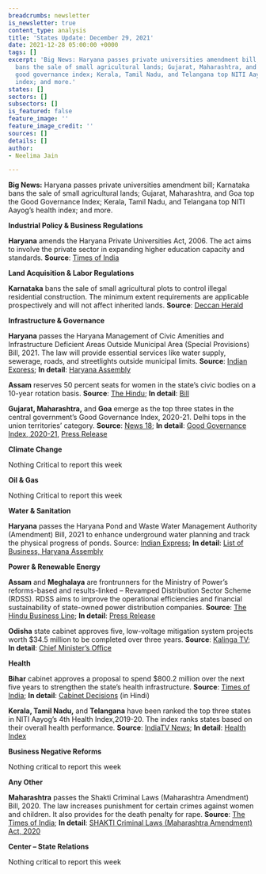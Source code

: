 ```yaml
---
breadcrumbs: newsletter
is_newsletter: true
content_type: analysis
title: 'States Update: December 29, 2021'
date: 2021-12-28 05:00:00 +0000
tags: []
excerpt: 'Big News: Haryana passes private universities amendment bill; Karnataka
  bans the sale of small agricultural lands; Gujarat, Maharashtra, and Goa top the
  good governance index; Kerala, Tamil Nadu, and Telangana top NITI Aayog’s health
  index; and more.'
states: []
sectors: []
subsectors: []
is_featured: false
feature_image: ''
feature_image_credit: ''
sources: []
details: []
author:
- Neelima Jain

---
```

**Big News:** Haryana passes private universities amendment bill; Karnataka bans the sale of small agricultural lands; Gujarat, Maharashtra, and Goa top the Good Governance Index; Kerala, Tamil Nadu, and Telangana top NITI Aayog’s health index; and more.

**Industrial Policy & Business Regulations**

**Haryana** amends the Haryana Private Universities Act, 2006. The act aims to involve the private sector in expanding higher education capacity and standards. **Source**: [Times of India](https://timesofindia.indiatimes.com/home/education/news/haryana-private-universities-bill-passed/articleshow/88433271.cms)

**Land Acquisition & Labor Regulations**

**Karnataka** bans the sale of small agricultural plots to control illegal residential construction. The minimum extent requirements are applicable prospectively and will not affect inherited lands. **Source**: [Deccan Herald](https://www.deccanherald.com/state/top-karnataka-stories/karnataka-caps-size-of-agricultural-lands-for-sale-1063848.html)

**Infrastructure & Governance**

**Haryana** passes the Haryana Management of Civic Amenities and Infrastructure Deficient Areas Outside Municipal Area (Special Provisions) Bill, 2021. The law will provide essential services like water supply, sewerage, roads, and streetlights outside municipal limits. **Source**: [Indian Express](https://indianexpress.com/article/cities/chandigarh/3-bills-passed-opp-questions-amendment-to-1-on-waste-water-management-7684446/); **In detail**: [Haryana Assembly](https://haryanaassembly.gov.in/wp-content/uploads/2021/12/LOB-22.12.2021.pdf)

**Assam** reserves 50 percent seats for women in the state’s civic bodies on a 10-year rotation basis. **Source**: [The Hindu](https://www.thehindu.com/news/national/other-states/assam-assembly-passes-bills-to-reserve-50-seats-for-women-in-municipalities/article38027569.ece); **In detail**: [Bill](https://assambidhansabha.org/assets/uploads/bills/en/The%20Assam%20Municipal(%20Third%20Amendment)%20Bill,2021_1.PDF)

**Gujarat, Maharashtra,** and **Goa** emerge as the top three states in the central government’s Good Governance Index, 2020-21. Delhi tops in the union territories’ category. **Source**: [News 18](https://www.news18.com/news/india/gujarat-maharashtra-goa-top-centres-good-governance-index-up-shows-big-improvement-4592168.html); **In detail**: [Good Governance Index, 2020-21](https://darpg.gov.in/sites/default/files/GGI_Report_22.12.2021.pdf), [Press Release](https://pib.gov.in/PressReleasePage.aspx?PRID=1785140)

**Climate Change**

Nothing Critical to report this week

**Oil & Gas**

Nothing Critical to report this week

**Water & Sanitation**

**Haryana** passes the Haryana Pond and Waste Water Management Authority (Amendment) Bill, 2021 to enhance underground water planning and track the physical progress of ponds. Source: [Indian Express](https://indianexpress.com/article/cities/chandigarh/3-bills-passed-opp-questions-amendment-to-1-on-waste-water-management-7684446/); **In detail**: [List of Business, Haryana Assembly](https://haryanaassembly.gov.in/wp-content/uploads/2021/12/LOB-22.12.2021.pdf)

**Power & Renewable Energy**

**Assam** and **Meghalaya** are frontrunners for the Ministry of Power’s reforms-based and results-linked – Revamped Distribution Sector Scheme (RDSS). RDSS aims to improve the operational efficiencies and financial sustainability of state-owned power distribution companies. **Source**: [The Hindu Business Line](https://www.thehindubusinessline.com/news/national/assam-meghalaya-frontrunners-for-revamped-power-distribution-scheme/article38046887.ece); **In detail**: [Press Release](https://pib.gov.in/PressReleasePage.aspx?PRID=1785248)

**Odisha** state cabinet approves five, low-voltage mitigation system projects worth $34.5 million to be completed over three years. **Source**: [Kalinga TV](https://kalingatv.com/state/odisha-state-cabinet-approves-13-proposals-rural-low-voltage-issue-to-be-solved/); **In detail**: [Chief Minister’s Office](https://twitter.com/CMO_Odisha/status/1474405013183242244/)

**Health**

**Bihar** cabinet approves a proposal to spend $800.2 million over the next five years to strengthen the state’s health infrastructure. **Source**: [Times of India](https://timesofindia.indiatimes.com/city/patna/bihar-cabinet-oks-expenditure-of-rs-6000-crore-to-boost-health-infrastructure/articleshow/88423319.cms); **In detail**: [Cabinet Decisions](https://state.bihar.gov.in/csd/cache/3/26-Dec-21/SHOW_DOCS/CamScanner%2012-21-2021%2015.56.03.pdf) (in Hindi)

**Kerala, Tamil Nadu,** and **Telangana** have been ranked the top three states in NITI Aayog’s 4th Health Index,2019-20. The index ranks states based on their overall health performance. **Source**: [IndiaTV News](https://www.indiatvnews.com/news/india/kerala-top-state-in-health-performance-uttar-pradesh-worst-niti-aayog-4th-health-index-751383); **In detail**: [Health Index](http://social.niti.gov.in/hlt-ranking)

**Business Negative Reforms**

Nothing critical to report this week

**Any Other**

**Maharashtra** passes the Shakti Criminal Laws (Maharashtra Amendment) Bill, 2020. The law increases punishment for certain crimes against women and children. It also provides for the death penalty for rape. **Source**: [The Times of India](https://timesofindia.indiatimes.com/city/mumbai/maharashtra-assembly-unanimously-oks-shakti-bill-seeking-death-for-rape/articleshow/88463298.cms); **In detail**: [SHAKTI Criminal Laws (Maharashtra Amendment) Act, 2020](https://prsindia.org/files/bills_acts/bills_states/maharashtra/2020/Mah.%20L.A.%20Bill%20no.%2051%20of%202020%20English%20Shakti%20Criminal%20Laws%20(Maharashtra%20Amendment)%20Bill,%202020.pdf)

**Center – State Relations**

Nothing critical to report this week
